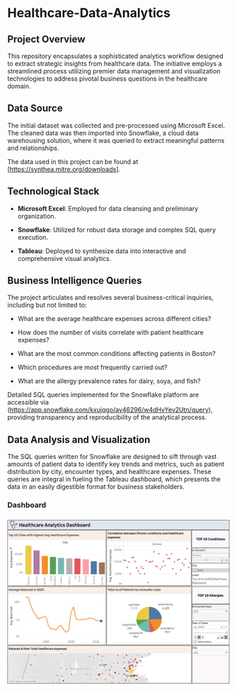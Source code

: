 # Healthcare-Data-Analytics

## Project Overview 

This repository encapsulates a sophisticated analytics workflow designed to extract strategic insights from healthcare data. The initiative employs a streamlined process utilizing premier data management and visualization technologies to address pivotal business questions in the healthcare domain.

## **Data Source**

The initial dataset was collected and pre-processed using Microsoft Excel. The cleaned data was then imported into Snowflake, a cloud data warehousing solution, where it was queried to extract meaningful patterns and relationships.

The data used in this project can be found at [<https://synthea.mitre.org/downloads>].

## **Technological Stack**

-   **Microsoft Excel**: Employed for data cleansing and preliminary organization.

-   **Snowflake**: Utilized for robust data storage and complex SQL query execution.

-   **Tableau**: Deployed to synthesize data into interactive and comprehensive visual analytics.

## **Business Intelligence Queries**

The project articulates and resolves several business-critical inquiries, including but not limited to:

-   What are the average healthcare expenses across different cities?

-   How does the number of visits correlate with patient healthcare expenses?

-   What are the most common conditions affecting patients in Boston?

-   Which procedures are most frequently carried out?

-   What are the allergy prevalence rates for dairy, soya, and fish?

Detailed SQL queries implemented for the Snowflake platform are accessible via (<https://app.snowflake.com/kxujqgo/ay46296/w4dHvYev2Utn/query>), providing transparency and reproducibility of the analytical process.

## **Data Analysis and Visualization**

The SQL queries written for Snowflake are designed to sift through vast amounts of patient data to identify key trends and metrics, such as patient distribution by city, encounter types, and healthcare expenses. These queries are integral in fueling the Tableau dashboard, which presents the data in an easily digestible format for business stakeholders.

### **Dashboard** 

### ![](images/paste-357F0477.png) 
